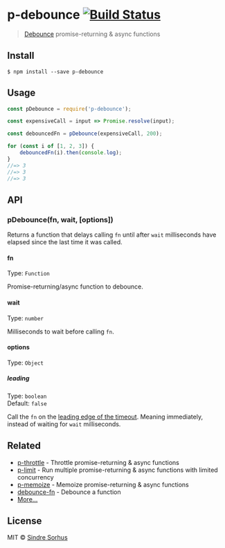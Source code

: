# p-debounce [![Build Status](https://travis-ci.org/sindresorhus/p-debounce.svg?branch=master)](https://travis-ci.org/sindresorhus/p-debounce)

> [Debounce](https://css-tricks.com/debouncing-throttling-explained-examples/) promise-returning & async functions


## Install

```
$ npm install --save p-debounce
```


## Usage

```js
const pDebounce = require('p-debounce');

const expensiveCall = input => Promise.resolve(input);

const debouncedFn = pDebounce(expensiveCall, 200);

for (const i of [1, 2, 3]) {
	debouncedFn(i).then(console.log);
}
//=> 3
//=> 3
//=> 3
```


## API

### pDebounce(fn, wait, [options])

Returns a function that delays calling `fn` until after `wait` milliseconds have elapsed since the last time it was called.

#### fn

Type: `Function`

Promise-returning/async function to debounce.

#### wait

Type: `number`

Milliseconds to wait before calling `fn`.

#### options

Type: `Object`

##### leading

Type: `boolean`<br>
Default: `false`

Call the `fn` on the [leading edge of the timeout](https://css-tricks.com/debouncing-throttling-explained-examples/#article-header-id-1). Meaning immediately, instead of waiting for `wait` milliseconds.


## Related

- [p-throttle](https://github.com/sindresorhus/p-throttle) - Throttle promise-returning & async functions
- [p-limit](https://github.com/sindresorhus/p-limit) - Run multiple promise-returning & async functions with limited concurrency
- [p-memoize](https://github.com/sindresorhus/p-memoize) - Memoize promise-returning & async functions
- [debounce-fn](https://github.com/sindresorhus/debounce-fn) - Debounce a function
- [More…](https://github.com/sindresorhus/promise-fun)


## License

MIT © [Sindre Sorhus](https://sindresorhus.com)
